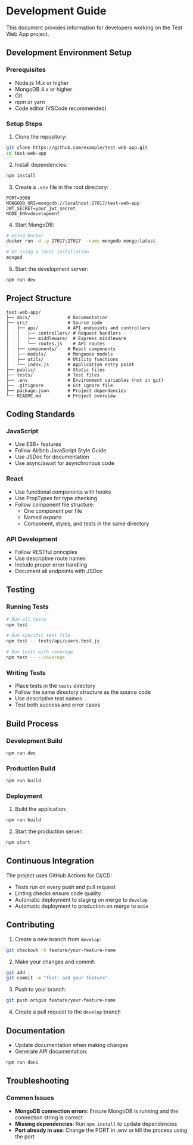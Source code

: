 # Development Guide

This document provides information for developers working on the Test Web App project.

## Development Environment Setup

### Prerequisites

- Node.js 14.x or higher
- MongoDB 4.x or higher
- Git
- npm or yarn
- Code editor (VSCode recommended)

### Setup Steps

1. Clone the repository:

```bash
git clone https://github.com/example/test-web-app.git
cd test-web-app
```

2. Install dependencies:

```bash
npm install
```

3. Create a `.env` file in the root directory:

```
PORT=3000
MONGODB_URI=mongodb://localhost:27017/test-web-app
JWT_SECRET=your_jwt_secret
NODE_ENV=development
```

4. Start MongoDB:

```bash
# Using Docker
docker run -d -p 27017:27017 --name mongodb mongo:latest

# Or using a local installation
mongod
```

5. Start the development server:

```bash
npm run dev
```

## Project Structure

```
test-web-app/
├── docs/              # Documentation
├── src/               # Source code
│   ├── api/           # API endpoints and controllers
│   │   ├── controllers/ # Request handlers
│   │   ├── middleware/  # Express middleware
│   │   └── routes.js    # API routes
│   ├── components/    # React components
│   ├── models/        # Mongoose models
│   ├── utils/         # Utility functions
│   └── index.js       # Application entry point
├── public/            # Static files
├── tests/             # Test files
├── .env               # Environment variables (not in git)
├── .gitignore         # Git ignore file
├── package.json       # Project dependencies
└── README.md          # Project overview
```

## Coding Standards

### JavaScript

- Use ES6+ features
- Follow Airbnb JavaScript Style Guide
- Use JSDoc for documentation
- Use async/await for asynchronous code

### React

- Use functional components with hooks
- Use PropTypes for type checking
- Follow component file structure:
  - One component per file
  - Named exports
  - Component, styles, and tests in the same directory

### API Development

- Follow RESTful principles
- Use descriptive route names
- Include proper error handling
- Document all endpoints with JSDoc

## Testing

### Running Tests

```bash
# Run all tests
npm test

# Run specific test file
npm test -- tests/api/users.test.js

# Run tests with coverage
npm test -- --coverage
```

### Writing Tests

- Place tests in the `tests` directory
- Follow the same directory structure as the source code
- Use descriptive test names
- Test both success and error cases

## Build Process

### Development Build

```bash
npm run dev
```

### Production Build

```bash
npm run build
```

### Deployment

1. Build the application:

```bash
npm run build
```

2. Start the production server:

```bash
npm start
```

## Continuous Integration

The project uses GitHub Actions for CI/CD:

- Tests run on every push and pull request
- Linting checks ensure code quality
- Automatic deployment to staging on merge to `develop`
- Automatic deployment to production on merge to `main`

## Contributing

1. Create a new branch from `develop`:

```bash
git checkout -b feature/your-feature-name
```

2. Make your changes and commit:

```bash
git add .
git commit -m "feat: add your feature"
```

3. Push to your branch:

```bash
git push origin feature/your-feature-name
```

4. Create a pull request to the `develop` branch

## Documentation

- Update documentation when making changes
- Generate API documentation:

```bash
npm run docs
```

## Troubleshooting

### Common Issues

- **MongoDB connection errors**: Ensure MongoDB is running and the connection string is correct
- **Missing dependencies**: Run `npm install` to update dependencies
- **Port already in use**: Change the PORT in .env or kill the process using the port 